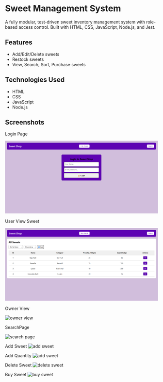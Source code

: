 # Sweet Management System

A fully modular, test-driven sweet inventory management system with role-based access control. Built with HTML, CSS, JavaScript, Node.js, and Jest.

## Features
- Add/Edit/Delete sweets
- Restock sweets
- View, Search, Sort, Purchase sweets

## Technologies Used
- HTML
- CSS
- JavaScript
- Node.js


## Screenshots
Login Page

![Login Page](./Login%20Page.png)

User View Sweet

![user view](./User%20View%20Sweet.png)

Owner View

![owner view](./ht)

SearchPage

![search page](./hbfh)

Add Sweet
![add sweet](./vbh)

Add Quantity
![add sweet](./vbvh)

Delete Sweet
![delete sweet](./fjdv)

Buy Sweet
![buy sweet](./fh)
